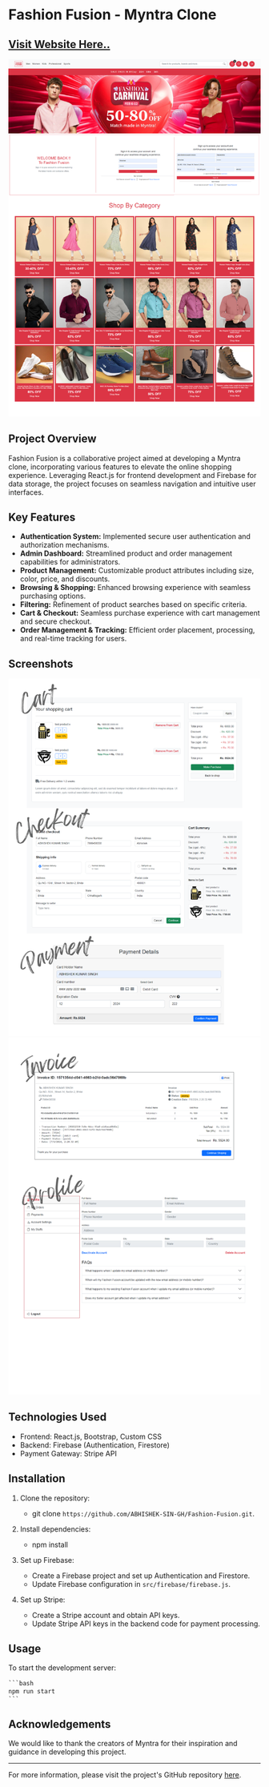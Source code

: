 # Fashion Fusion - Myntra Clone

## [Visit Website Here..](https://fashion-fusion.dreel.co/)

![Preview](Preview.png)

## Project Overview

Fashion Fusion is a collaborative project aimed at developing a Myntra clone, incorporating various features to elevate the online shopping experience. Leveraging React.js for frontend development and Firebase for data storage, the project focuses on seamless navigation and intuitive user interfaces.

## Key Features

- **Authentication System:** Implemented secure user authentication and authorization mechanisms.
- **Admin Dashboard:** Streamlined product and order management capabilities for administrators.
- **Product Management:** Customizable product attributes including size, color, price, and discounts.
- **Browsing & Shopping:** Enhanced browsing experience with seamless purchasing options.
- **Filtering:** Refinement of product searches based on specific criteria.
- **Cart & Checkout:** Seamless purchase experience with cart management and secure checkout.
- **Order Management & Tracking:** Efficient order placement, processing, and real-time tracking for users.

## Screenshots

![Preview1](Cart/2.png)
![Preview2](Cart/3.png)

## Technologies Used

- Frontend: React.js, Bootstrap, Custom CSS
- Backend: Firebase (Authentication, Firestore)
- Payment Gateway: Stripe API

## Installation

1. Clone the repository:

    - git clone `https://github.com/ABHISHEK-SIN-GH/Fashion-Fusion.git`.

2. Install dependencies:

    - npm install

3. Set up Firebase:

    - Create a Firebase project and set up Authentication and Firestore.
    - Update Firebase configuration in `src/firebase/firebase.js`.

4. Set up Stripe:

    - Create a Stripe account and obtain API keys.
    - Update Stripe API keys in the backend code for payment processing.

## Usage

To start the development server:

    ```bash
    npm run start
    ```

## Acknowledgements

We would like to thank the creators of Myntra for their inspiration and guidance in developing this project.

---

For more information, please visit the project's GitHub repository [here](https://github.com/ABHISHEK-SIN-GH).
